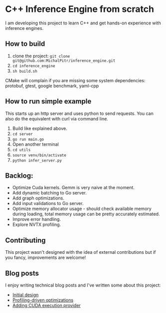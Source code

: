# C++ Inference Engine from scratch

I am developing this project to learn C++ and get hands-on experience with inference engines.

## How to build

1. clone the project: `git clone git@github.com:MichalPitr/inference_engine.git`
2. `cd inference_engine`
3. `sh build.sh`

CMake will complain if you are missing some system dependencies: protobuf, gtest, google benchmark, yaml-cpp

## How to run simple example

This starts up an http server and uses python to send requests. You can also do the equivalent with curl via command line.

1. Build like explained above.
2. `cd server`
3. `go run main.go`
4. Open another terminal
5. `cd utils`
6. `source venv/bin/activate`
7. `python infer_server.py`

## Backlog:

* Optimize Cuda kernels. Gemm is very naive at the moment.
* Add dynamic batching to Go server.
* Add graph optimizations.
* Add input validations to Go server.
* Optimize memory allocator usage - should check available memory during loading, total memory usage can be pretty accurately estimated.
* Improve error handling.
* Explore NVTX profiling.

## Contributing

This project wasn't designed with the idea of external contributions but if you fancy, improvements are welcome!

## Blog posts

I enjoy writing technical blog posts and I've written some about this project:

* [Initial design](https://michalpitr.substack.com/p/build-your-own-inference-engine-from)
* [Profiling-driven optimizations](https://michalpitr.substack.com/p/inference-engine-optimizing-performance)
* [Adding CUDA execution provider](https://michalpitr.substack.com/p/inference-engine-accelerating-with)

